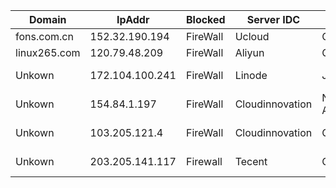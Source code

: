 
| Domain | IpAddr | Blocked | Server IDC | Location | Reason |
| --- | --- | --- | --- | --- | --- |
| fons.com.cn |  152.32.190.194 | FireWall | Ucloud | China | Crawlers |
| linux265.com | 120.79.48.209 | FireWall | Aliyun | China | Crawlers |
| Unkown | 172.104.100.241 | FireWall | Linode | Jp Tokyo | Rss Crawlers |
| Unkown | 154.84.1.197 | FireWall | Cloudinnovation | Netherlands Amsterdam | Rss Crawlers |
| Unkown | 103.205.121.4 | FireWall | Cloudinnovation | China HK | Tiny Rss Crawlers |
| Unkown | 203.205.141.117 | Firewall | Tecent | China HK | Suspected Crawlers |
